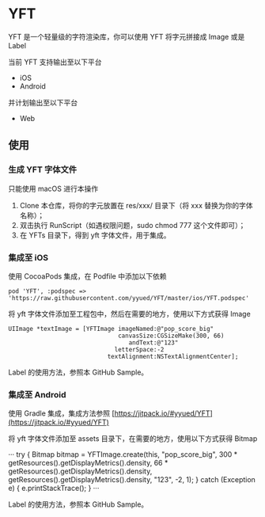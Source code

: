 # YFT

YFT 是一个轻量级的字符渲染库，你可以使用 YFT 将字元拼接成 Image 或是 Label

当前 YFT 支持输出至以下平台

* iOS
* Android

并计划输出至以下平台

* Web

## 使用

### 生成 YFT 字体文件

只能使用 macOS 进行本操作

1. Clone 本仓库，将你的字元放置在 res/xxx/ 目录下（将 xxx 替换为你的字体名称）；
2. 双击执行 RunScript（如遇权限问题，sudo chmod 777 这个文件即可）；
3. 在 YFTs 目录下，得到 yft 字体文件，用于集成。

### 集成至 iOS

使用 CocoaPods 集成，在 Podfile 中添加以下依赖

```
pod 'YFT', :podspec => 'https://raw.githubusercontent.com/yyued/YFT/master/ios/YFT.podspec'
```

将 yft 字体文件添加至工程包中，然后在需要的地方，使用以下方式获得 Image

```
UIImage *textImage = [YFTImage imageNamed:@"pop_score_big"
                               canvasSize:CGSizeMake(300, 66)
                                  andText:@"123"
                              letterSpace:-2
                            textAlignment:NSTextAlignmentCenter];
```

Label 的使用方法，参照本 GitHub Sample。

### 集成至 Android

使用 Gradle 集成，集成方法参照 [https://jitpack.io/#yyued/YFT](https://jitpack.io/#yyued/YFT)

将 yft 字体文件添加至 assets 目录下，在需要的地方，使用以下方式获得 Bitmap

···
try {
    Bitmap bitmap = YFTImage.create(this, "pop_score_big", 300 * getResources().getDisplayMetrics().density, 66 * getResources().getDisplayMetrics().density, getResources().getDisplayMetrics().density, "123", -2, 1);
} catch (Exception e) {
    e.printStackTrace();
}
···

Label 的使用方法，参照本 GitHub Sample。


